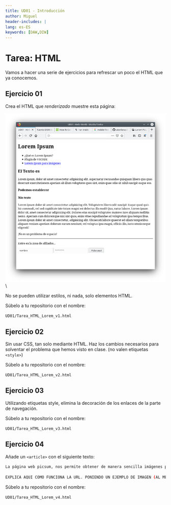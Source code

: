 ```yaml
---
title: UD01 - Introducción
author: Miguel
header-includes: |
lang: es-ES
keywords: [DAW,DIW]
---
```


# Tarea: HTML

Vamos a hacer una serie de ejercicios para refrescar un poco el HTML que ya conocemos.

## Ejercicio 01

Crea el HTML que *renderizado* muestre esta página:

![HTML](rsrc/tarea_html_lorem_01.png)
\

No se pueden utilizar estilos, ni nada, solo elementos HTML.

Súbelo a tu repositorio con el nombre:

`UD01/Tarea_HTML_Lorem_v1.html`


## Ejercicio 02

Sin usar CSS, tan solo mediante HTML. Haz los cambios necesarios para solventar el problema que hemos visto en clase. (no valen etiquetas `<style>`)

Súbelo a tu repositorio con el nombre:

`UD01/Tarea_HTML_Lorem_v2.html`

## Ejercicio 03

Utilizando etiquetas style, elimina la decoración de los enlaces de la parte de navegación.

Súbelo a tu repositorio con el nombre:

`UD01/Tarea_HTML_Lorem_v3.html`

## Ejercicio 04

Añade un `<article>` con el siguiente texto:

```bash
La página web picsum, nos permite obtener de manera sencilla imágenes para nuestras maquetas y diseños de forma dinámica y profesional.

EXPLICA AQUI COMO FUNCIONA LA URL. PONIENDO UN EJEMPLO DE IMAGEN (AL MENOS).

```

Súbelo a tu repositorio con el nombre:

`UD01/Tarea_HTML_Lorem_v4.html`



